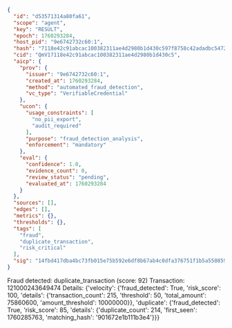 ```json
{
  "id": "d53571314a80fa61",
  "scope": "agent",
  "key": "RESULT",
  "epoch": 1760293284,
  "host_pid": "9e6742732c60:1",
  "hash": "7118e42c91abcac100382311ae4d2980b1d430c597f8758c42adadbc5472a073",
  "cid": "QmV17118e42c91abcac100382311ae4d2980b1d430c5",
  "aicp": {
    "prov": {
      "issuer": "9e6742732c60:1",
      "created_at": 1760293284,
      "method": "automated_fraud_detection",
      "vc_type": "VerifiableCredential"
    },
    "ucon": {
      "usage_constraints": [
        "no_pii_export",
        "audit_required"
      ],
      "purpose": "fraud_detection_analysis",
      "enforcement": "mandatory"
    },
    "eval": {
      "confidence": 1.0,
      "evidence_count": 0,
      "review_status": "pending",
      "evaluated_at": 1760293284
    }
  },
  "sources": [],
  "edges": [],
  "metrics": {},
  "thresholds": {},
  "tags": [
    "fraud",
    "duplicate_transaction",
    "risk_critical"
  ],
  "sig": "14fbd417dba4bc73fb015e75b592e6df8b67ab4c0dfa376751f1b5a5508592e2"
}
```

Fraud detected: duplicate_transaction (score: 92)
Transaction: 121000243649474
Details: {'velocity': {'fraud_detected': True, 'risk_score': 100, 'details': {'transaction_count': 215, 'threshold': 50, 'total_amount': 75860600, 'amount_threshold': 10000000}}, 'duplicate': {'fraud_detected': True, 'risk_score': 85, 'details': {'duplicate_count': 214, 'first_seen': 1760285763, 'matching_hash': '901672e1b111b3e4'}}}